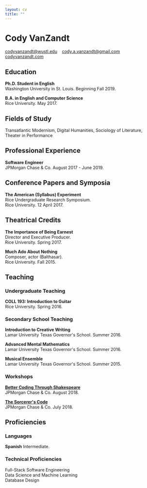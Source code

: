 ```yaml
---
layout: cv
title: ""
---
```


# Cody VanZandt

[codyvanzandt@wustl.edu](mailto:codyvanzandt@wustl.edu)&nbsp;&nbsp;&nbsp;
[cody.a.vanzandt@gmail.com](mailto:cody.a.vanzandt@gmail.com)&nbsp;&nbsp;&nbsp;
[codyvanzandt.com](https://codyvanzandt.com)

## Education

**Ph.D. Student in English**  
Washington University in St. Louis. Beginning Fall 2019.

**B.A. in English and Computer Science**  
Rice University. May 2017.

## Fields of Study
Transatlantic Modernism, Digital Humanities, Sociology of Literature, Theater in Performance

## Professional Experience

**Software Engineer**  
JPMorgan Chase & Co. August 2017 - June 2019.

## Conference Papers and Symposia

**The American (Syllabus) Experiment**  
Rice Undergraduate Research Symposium.  
Rice University. 12 April 2017.

## Theatrical Credits

**The Importance of Being Earnest**  
Director and Executive Producer.  
Rice University. Spring 2017.

**Much Ado About Nothing**  
Composer, actor (Balthasar).  
Rice University. Fall 2015.

## Teaching

### Undergraduate Teaching

**COLL 193: Introduction to Guitar**  
Rice University. Spring 2016.

### Secondary School Teaching

**Introduction to Creative Writing**  
Lamar University Texas Governor's School. Summer 2016.

**Advanced Mental Mathematics**  
Lamar University Texas Governor's School. Summer 2016.

**Musical Ensemble**  
Lamar University Texas Governor's School. Summer 2015.

### Workshops

[**Better Coding Through Shakespeare**](https://codyvanzandt.com/BetterCodingThroughShakespeare/)  
JPMorgan Chase & Co. August 2018.

[**The Sorcerer's Code**](https://codyvanzandt.com/2018-08-31-sorcerers_code/)  
JPMorgan Chase & Co. July 2018.


## Proficiencies

### Languages
**Spanish**
Intermediate.

### Technical Proficiencies
Full-Stack Software Engineering  
Data Science and Machine Learning  
Database Design

